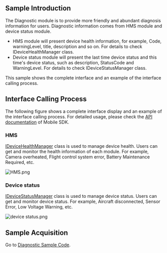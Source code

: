 ## Sample Introduction
The Diagnostic module is to provide more friendly and abundant diagnosis information for users. Diagnostic information comes from HMS module and device status module.

* HMS module will present device health information, for example, Code, warningLevel, title, description and so on. For details to check IDeviceHealthManager class. 
* Device status module will present the last time device status and this time's device status, such as description, StatusCode and WarningLevel. For details to check IDeviceStatusManager class.

This sample shows the complete interface and an example of the interface calling process.


## Interface Calling Process
The following figure shows a complete interface display and an example of the interface calling process. For detailed usage, please check the [API documentation](https://developer.dji.com/api-reference-v5/android-api/Components/IRTKCenter/IRTKCenter.html) of Mobile SDK.

### HMS
[IDeviceHealthManager](https://developer.dji.com/api-reference-v5/android-api/Components/IDeviceHealthManager/IDeviceHealthManager.html) class is used to manage device health. Users can get and monitor the health information of each module. For example, Camera overheated, Flight control system error, Battery Maintenance Required, etc.

![HMS.png](https://terra-1-g.djicdn.com/84f990b0bbd145e6a3930de0c55d3b2b/admin/doc/35ee26bc-35f9-4647-9738-30fe7566c9c5.png)

### Device status
[IDeviceStatusManager](https://developer.dji.com/api-reference-v5/android-api/Components/IDeviceStatusManager/IDeviceStatusManager.html) class is used to manage device status. Users can get and monitor device status. For example, Aircraft disconnected, Sensor Error, Low Voltage Warning, etc.

![device status.png](https://terra-1-g.djicdn.com/84f990b0bbd145e6a3930de0c55d3b2b/admin/doc/aadb8e41-27fe-4118-b31a-d486c8a402d5.png)



## Sample Acquisition

Go to [Diagnostic Sample Code](https://github.com/dji-sdk/Mobile-SDK-Android-V5/blob/dev-sdk-main/SampleCode-V5/android-sdk-v5-sample/module-common/src/main/java/dji/sampleV5/modulecommon/pages/DiagnosticFragment.kt).

